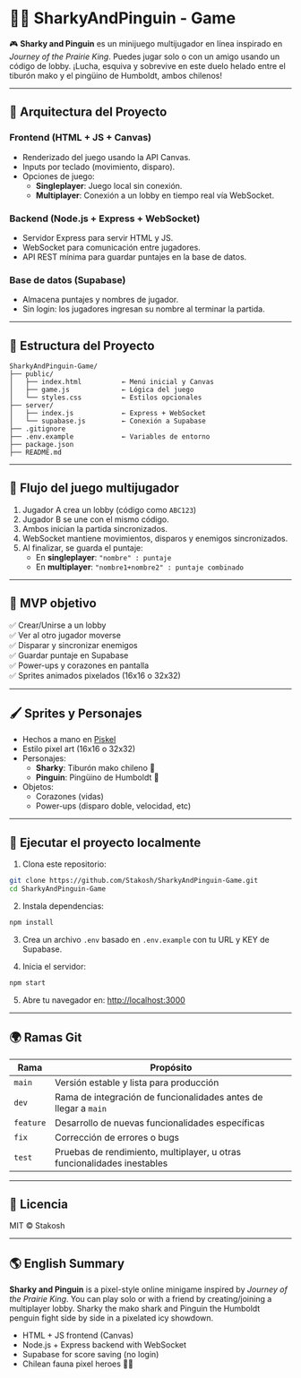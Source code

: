 # 🦈🐧 SharkyAndPinguin - Game

🎮 **Sharky and Pinguin** es un minijuego multijugador en línea inspirado en *Journey of the Prairie King*. Puedes jugar solo o con un amigo usando un código de lobby. ¡Lucha, esquiva y sobrevive en este duelo helado entre el tiburón mako y el pingüino de Humboldt, ambos chilenos!

---

## 🔧 Arquitectura del Proyecto

### Frontend (HTML + JS + Canvas)
- Renderizado del juego usando la API Canvas.
- Inputs por teclado (movimiento, disparo).
- Opciones de juego:
  - **Singleplayer**: Juego local sin conexión.
  - **Multiplayer**: Conexión a un lobby en tiempo real vía WebSocket.

### Backend (Node.js + Express + WebSocket)
- Servidor Express para servir HTML y JS.
- WebSocket para comunicación entre jugadores.
- API REST mínima para guardar puntajes en la base de datos.

### Base de datos (Supabase)
- Almacena puntajes y nombres de jugador.
- Sin login: los jugadores ingresan su nombre al terminar la partida.

---

## 🌳 Estructura del Proyecto

```
SharkyAndPinguin-Game/
├── public/
│   ├── index.html          ← Menú inicial y Canvas
│   ├── game.js             ← Lógica del juego
│   └── styles.css          ← Estilos opcionales
├── server/
│   ├── index.js            ← Express + WebSocket
│   └── supabase.js         ← Conexión a Supabase
├── .gitignore
├── .env.example            ← Variables de entorno
├── package.json
├── README.md
```

---

## 🧩 Flujo del juego multijugador

1. Jugador A crea un lobby (código como `ABC123`)
2. Jugador B se une con el mismo código.
3. Ambos inician la partida sincronizados.
4. WebSocket mantiene movimientos, disparos y enemigos sincronizados.
5. Al finalizar, se guarda el puntaje:
   - En **singleplayer**: `"nombre" : puntaje`
   - En **multiplayer**: `"nombre1+nombre2" : puntaje combinado`

---

## 🎯 MVP objetivo

✅ Crear/Unirse a un lobby  
✅ Ver al otro jugador moverse  
✅ Disparar y sincronizar enemigos  
✅ Guardar puntaje en Supabase  
✅ Power-ups y corazones en pantalla  
✅ Sprites animados pixelados (16x16 o 32x32)

---

## 🖌️ Sprites y Personajes

- Hechos a mano en [Piskel](https://www.piskelapp.com/)
- Estilo pixel art (16x16 o 32x32)
- Personajes:
  - **Sharky**: Tiburón mako chileno 🦈
  - **Pinguin**: Pingüino de Humboldt 🐧
- Objetos:
  - Corazones (vidas)
  - Power-ups (disparo doble, velocidad, etc)

---

## 🧪 Ejecutar el proyecto localmente

1. Clona este repositorio:

```bash
git clone https://github.com/Stakosh/SharkyAndPinguin-Game.git
cd SharkyAndPinguin-Game
```

2. Instala dependencias:

```bash
npm install
```

3. Crea un archivo `.env` basado en `.env.example` con tu URL y KEY de Supabase.

4. Inicia el servidor:

```bash
npm start
```

5. Abre tu navegador en: [http://localhost:3000](http://localhost:3000)

---

## 🌍 Ramas Git

| Rama         | Propósito                                                              |
|--------------|-------------------------------------------------------------------------|
| `main`       | Versión estable y lista para producción                                 |
| `dev`        | Rama de integración de funcionalidades antes de llegar a `main`         |
| `feature`    | Desarrollo de nuevas funcionalidades específicas                         |
| `fix`        | Corrección de errores o bugs                                            |
| `test`       | Pruebas de rendimiento, multiplayer, u otras funcionalidades inestables |

---

## 📜 Licencia

MIT © Stakosh

---

## 🌎 English Summary

**Sharky and Pinguin** is a pixel-style online minigame inspired by *Journey of the Prairie King*. You can play solo or with a friend by creating/joining a multiplayer lobby. Sharky the mako shark and Pinguin the Humboldt penguin fight side by side in a pixelated icy showdown.

- HTML + JS frontend (Canvas)
- Node.js + Express backend with WebSocket
- Supabase for score saving (no login)
- Chilean fauna pixel heroes 🦈🐧
